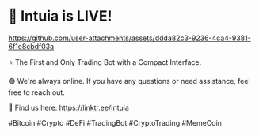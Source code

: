 # 🤖 Intuia is LIVE!

https://github.com/user-attachments/assets/ddda82c3-9236-4ca4-9381-6f1e8cbdf03a

⭐ The First and Only Trading Bot with a Compact Interface.

🟢 We're always online. If you have any questions or need assistance, feel free to reach out.

🔗 Find us here:
https://linktr.ee/Intuia

#Bitcoin #Crypto #DeFi #TradingBot #CryptoTrading #MemeCoin
